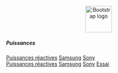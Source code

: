 <p align="center">
  <a href="https://getbootstrap.com/">
    <img src="https://getbootstrap.com/docs/4.3/assets/brand/bootstrap-solid.svg" alt="Bootstrap logo" width="72" height="72">
  </a>
</p>
<h5>Puissances</h5>
<div class="btn-group btn-group-justified">
  <a href="../../pdf/exercices/Puissance_act_react3_ex.pdf" class="btn btn-primary btn-xs">Puissances réactives</a>
  <a href="#" class="btn btn-primary btn-xs">Samsung</a>
  <a href="#" class="btn btn-primary btn-xs">Sony</a>
</div> 
 <div class="btn-group btn-group-justified">
  <a href="../../pdf/exercices/Puissance_act_react3_ex.pdf" class="btn btn-success btn-xs">Puissances réactives</a>
  <a href="#" class="btn btn-primary btn-xs">Samsung</a>
  <a href="#" class="btn btn-primary btn-xs">Sony</a>
  <a href="#" class="btn btn-primary btn-xs">Essai</a>
</div> 
